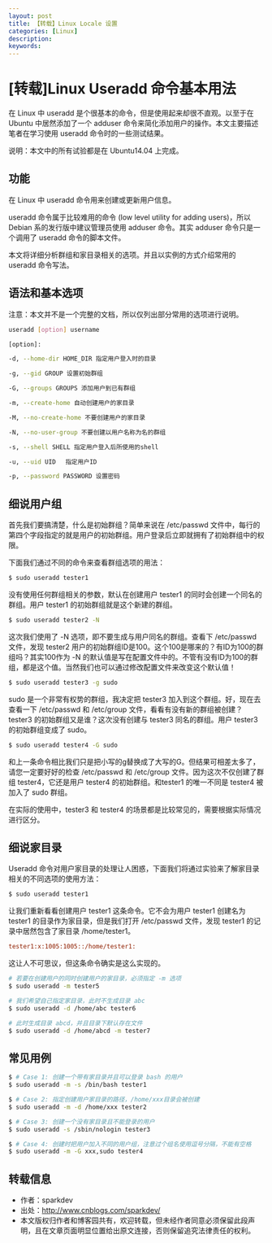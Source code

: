 ```yaml
---
layout: post
title: 【转载】Linux Locale 设置
categories: [Linux]
description:
keywords: 
---
```


# [转载]Linux Useradd 命令基本用法

在 Linux 中 useradd 是个很基本的命令，但是使用起来却很不直观。以至于在 Ubuntu 中居然添加了一个 adduser 命令来简化添加用户的操作。本文主要描述笔者在学习使用 useradd 命令时的一些测试结果。

说明：本文中的所有试验都是在 Ubuntu14.04 上完成。

## 功能

在 Linux 中 useradd 命令用来创建或更新用户信息。

useradd 命令属于比较难用的命令 (low level utility for adding users)，所以 Debian 系的发行版中建议管理员使用 adduser 命令。其实 adduser 命令只是一个调用了 useradd 命令的脚本文件。

本文将详细分析群组和家目录相关的选项。并且以实例的方式介绍常用的 useradd 命令写法。

## 语法和基本选项

注意：本文并不是一个完整的文档，所以仅列出部分常用的选项进行说明。

```sh
useradd [option] username

[option]:

-d, --home-dir HOME_DIR 指定用户登入时的目录

-g, --gid GROUP 设置初始群组

-G, --groups GROUPS 添加用户到已有群组

-m, --create-home 自动创建用户的家目录

-M, --no-create-home 不要创建用户的家目录

-N, --no-user-group 不要创建以用户名称为名的群组

-s, --shell SHELL 指定用户登入后所使用的shell

-u, --uid UID 　指定用户ID

-p, --password PASSWORD 设置密码
```

## 细说用户组

首先我们要搞清楚，什么是初始群组？简单来说在 /etc/passwd 文件中，每行的第四个字段指定的就是用户的初始群组。用户登录后立即就拥有了初始群组中的权限。

下面我们通过不同的命令来查看群组选项的用法：

```sh
$ sudo useradd tester1
```

没有使用任何群组相关的参数，默认在创建用户 tester1 的同时会创建一个同名的群组。用户 tester1 的初始群组就是这个新建的群组。

```sh
$ sudo useradd tester2 -N
```

这次我们使用了 -N 选项，即不要生成与用户同名的群组。查看下 /etc/passwd 文件，发现 tester2 用户的初始群组ID是100。这个100是哪来的？有ID为100的群组吗？其实100作为 -N 的默认值是写在配置文件中的。不管有没有ID为100的群组，都是这个值。当然我们也可以通过修改配置文件来改变这个默认值！

```sh
$ sudo useradd tester3 -g sudo
```

sudo 是一个非常有权势的群组，我决定把 tester3 加入到这个群组。好，现在去查看一下 /etc/passwd 和 /etc/group 文件，看看有没有新的群组被创建？ tester3 的初始群组又是谁？这次没有创建与 tester3 同名的群组。用户 tester3 的初始群组变成了 sudo。

```sh
$ sudo useradd tester4 -G sudo
```

和上一条命令相比我们只是把小写的g替换成了大写的G。但结果可相差太多了，请您一定要好好的检查 /etc/passwd 和 /etc/group 文件。因为这次不仅创建了群组 tester4，它还是用户 tester4 的初始群组。和tester1 的唯一不同是 tester4 被加入了 sudo 群组。

在实际的使用中，tester3 和 tester4 的场景都是比较常见的，需要根据实际情况进行区分。

## 细说家目录

Useradd 命令对用户家目录的处理让人困惑，下面我们将通过实验来了解家目录相关的不同选项的使用方法：

```sh
$ sudo useradd tester1
```

让我们重新看看创建用户 tester1 这条命令。它不会为用户 tester1 创建名为 tester1 的目录作为家目录，但是我们打开 /etc/passwd 文件，发现 tester1 的记录中居然包含了家目录 /home/tester1。

```cfg
tester1:x:1005:1005::/home/tester1:
```

这让人不可思议，但这条命令确实是这么实现的。

```sh
# 若要在创建用户的同时创建用户的家目录，必须指定 -m 选项
$ sudo useradd -m tester5
```

```sh
# 我们希望自己指定家目录，此时不生成目录 abc
$ sudo useradd -d /home/abc tester6
```

```sh
# 此时生成目录 abcd，并且目录下默认存在文件
$ sudo useradd -d /home/abcd -m tester7
```

## 常见用例

```sh
$ # Case 1: 创建一个带有家目录并且可以登录 bash 的用户
$ sudo useradd -m -s /bin/bash tester1

$ # Case 2: 指定创建用户家目录的路径，/home/xxx目录会被创建
$ sudo useradd -m -d /home/xxx tester2

$ # Case 3: 创建一个没有家目录且不能登录的用户
$ sudo useradd -s /sbin/nologin tester3

$ # Case 4: 创建时把用户加入不同的用户组，注意过个组名使用逗号分隔，不能有空格
$ sudo useradd -m -G xxx,sudo tester4
```

## 转载信息

- 作者：sparkdev
- 出处：http://www.cnblogs.com/sparkdev/
- 本文版权归作者和博客园共有，欢迎转载，但未经作者同意必须保留此段声明，且在文章页面明显位置给出原文连接，否则保留追究法律责任的权利。
